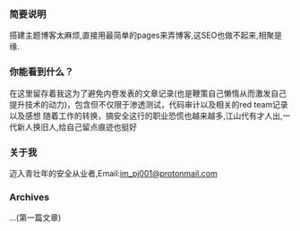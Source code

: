### 简要说明
  搭建主题博客太麻烦,直接用最简单的pages来弄博客,这SEO也做不起来,相聚是缘.
  
### 你能看到什么？
  在这里留存着我这为了避免内卷发表的文章记录(也是鞭策自己懒惰从而激发自己提升技术的动力)，包含但不仅限于渗透测试，代码审计以及相关的red team记录以及感想
  随着工作的转换，搞安全这行的职业恐慌也越来越多,江山代有才人出,一代新人换旧人,给自己留点痕迹也挺好
  
### 关于我
  迈入青壮年的安全从业者,Email:im_pj001@protonmail.com

### Archives
  ...(第一篇文章)
